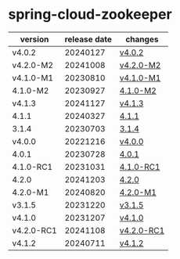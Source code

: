 # spring-cloud-zookeeper

|  version   | release date |                changes                 |
|------------|--------------|----------------------------------------|
| v4.0.2     | 20240127     | [v4.0.2](./v4.0.2-20240127.md)         |
| v4.2.0-M2  | 20241008     | [v4.2.0-M2](./v4.2.0-M2-20241008.md)   |
| v4.1.0-M1  | 20230810     | [v4.1.0-M1](./v4.1.0-M1-20230810.md)   |
| 4.1.0-M2   | 20230927     | [4.1.0-M2](./4.1.0-M2-20230927.md)     |
| v4.1.3     | 20241127     | [v4.1.3](./v4.1.3-20241127.md)         |
| 4.1.1      | 20240327     | [4.1.1](./4.1.1-20240327.md)           |
| 3.1.4      | 20230703     | [3.1.4](./3.1.4-20230703.md)           |
| v4.0.0     | 20221216     | [v4.0.0](./v4.0.0-20221216.md)         |
| 4.0.1      | 20230728     | [4.0.1](./4.0.1-20230728.md)           |
| 4.1.0-RC1  | 20231031     | [4.1.0-RC1](./4.1.0-RC1-20231031.md)   |
| 4.2.0      | 20241203     | [4.2.0](./4.2.0-20241203.md)           |
| 4.2.0-M1   | 20240820     | [4.2.0-M1](./4.2.0-M1-20240820.md)     |
| v3.1.5     | 20231220     | [v3.1.5](./v3.1.5-20231220.md)         |
| v4.1.0     | 20231207     | [v4.1.0](./v4.1.0-20231207.md)         |
| v4.2.0-RC1 | 20241108     | [v4.2.0-RC1](./v4.2.0-RC1-20241108.md) |
| v4.1.2     | 20240711     | [v4.1.2](./v4.1.2-20240711.md)         |

